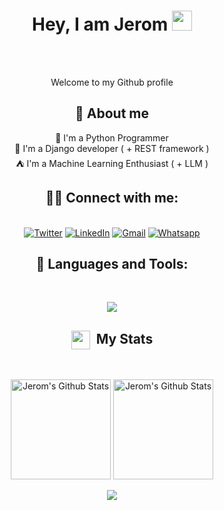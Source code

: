 <div align="center">
    <h1>
      Hey, I am Jerom 
      <img src="https://media.giphy.com/media/hvRJCLFzcasrR4ia7z/giphy.gif" width="32">
    </h1>
    <br/><br/>
    <p>Welcome to my Github profile<br/>
    <h2 align="center"> 📖 About me</h2>
    <div align="center">
    🐍 I'm a Python Programmer<br>
    🗽 I'm a Django developer ( + REST framework )<br>
    ⛺ I'm a Machine Learning Enthusiast ( + LLM )<br>
    </div>
    <h2 align="center"> 🙋‍♂️ Connect with me:</h2>
    <br/>
    <div>
        <a href="https://twitter.com/je_rom_jo" target="_blank"><img alt="Twitter"
                src="https://img.shields.io/badge/twitter-%231DA1F2.svg?&style=for-the-badge&logo=twitter&logoColor=white" /></a>
        <a href="https://www.linkedin.com/in/jerom-jo-manthara/" target="_blank"><img alt="LinkedIn"
                src="https://img.shields.io/badge/linkedin-%230077B5.svg?&style=for-the-badge&logo=linkedin&logoColor=white" /></a>
        <a href="mailto:jeromjomanthara@gmail.com" target="_blank"><img alt="Gmail"
                src="https://img.shields.io/badge/-Gmail-D14836?style=for-the-badge&logo=Gmail&logoColor=white" /></a>
        <a href="https://wa.me/8714065596/" target="_blank"><img alt="Whatsapp"
                src="https://img.shields.io/badge/WhatsApp-25D366?style=for-the-badge&logo=whatsapp&logoColor=white" /></a>
    </div>
</div>
<!--
<div align="left">
        <h2>🍥 Languages and Tools</h2>
<img src="https://img.shields.io/badge/Python-FFD43B?style=for-the-badge&logo=python&logoColor=darkgreen"/>
<img src="https://img.shields.io/badge/java-%23ED8B00.svg?&style=for-the-badge&logo=java&logoColor=white"/>
<img src="https://img.shields.io/badge/c%20-%2300599C.svg?&style=for-the-badge&logo=c&logoColor=white"/>
<img src="https://img.shields.io/badge/html5%20-%23E34F26.svg?&style=for-the-badge&logo=html5&logoColor=white"/>
<img src="https://img.shields.io/badge/css3%20-%231572B6.svg?&style=for-the-badge&logo=css3&logoColor=white"/>
<img src="https://img.shields.io/badge/git%20-%23F05033.svg?&style=for-the-badge&logo=git&logoColor=white"/>
<img src="https://img.shields.io/badge/github%20-%23121011.svg?&style=for-the-badge&logo=github&logoColor=white"/>
    <img src="https://img.shields.io/badge/Postman-FF6C37?style=for-the-badge&logo=Postman&logoColor=white"/>
    <img src="https://img.shields.io/badge/docker-%230db7ed.svg?style=for-the-badge&logo=docker&logoColor=white"/>
<img src="https://img.shields.io/badge/-selenium-%2343B02A?style=for-the-badge&logo=selenium&logoColor=white" alt="Selenium"/>
<img src="https://img.shields.io/badge/markdown-%23000000.svg?&style=for-the-badge&logo=markdown&logoColor=white"/>
<img src="https://img.shields.io/badge/MySQL-00000F?style=for-the-badge&logo=mysql&logoColor=white"/>
<img src="https://img.shields.io/badge/Visual_Studio_Code-0078D4?style=for-the-badge&logo=visual%20studio%20code&logoColor=white"/>
<img src="https://img.shields.io/badge/Visual_Studio-5C2D91?style=for-the-badge&logo=visual%20studio&logoColor=white"/>
</div>
-->
<h2 align="center"> 🍥 Languages and Tools:</h2>
<br />
<p align="center">
  <a href="https://skillicons.dev">
    <img src="https://skillicons.dev/icons?i=python,django,flask,tensorflow,mysql,sqlite,mongodb,postman,git,github,selenium,c,java,html,css,githubactions,bootstrap,sklearn,&perline=4" />
  </a>
</p>
<div align="center">
        <h2><img width="30" align="center"
                src="https://emojis.slackmojis.com/emojis/images/1471045834/769/bike.gif?1471045834" /> &nbsp;My Stats
        </h2>
    </div>
    <br />
    <div>
            <p align="center">
                <img height="160" alt="Jerom's Github Stats"
                    src="https://github-readme-stats.vercel.app/api?username=lordgrim18&theme=nightowl&show_icons=true&hide_border=false&count_private=true" />
                <img alt="Jerom's Github Stats" height="160"
                    src="https://github-readme-stats.vercel.app/api/top-langs/?username=lordgrim18&theme=nightowl&show_icons=true&hide_border=false&layout=compact" />
            </p>  
<p align="center">
  <a href="#">
    <img src="https://github-readme-streak-stats.herokuapp.com/?user=lordgrim18&theme=nightowl&hide_border=false"/>
  </a>
</p>
    </div>
</p>
</div>
